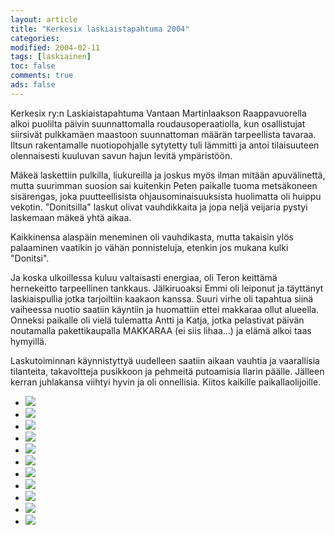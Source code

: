 ```yaml
--- 
layout: article 
title: "Kerkesix laskiaistapahtuma 2004" 
categories: 
modified: 2004-02-11 
tags: [laskiainen]
toc: false 
comments: true 
ads: false 
--- 
```


Kerkesix ry:n Laskiaistapahtuma Vantaan Martinlaakson Raappavuorella
alkoi puolilta päivin suunnattomalla roudausoperaatiolla, kun
osallistujat siirsivät pulkkamäen maastoon suunnattoman määrän
tarpeellista tavaraa. Iltsun rakentamalle nuotiopohjalle sytytetty tuli
lämmitti ja antoi tilaisuuteen olennaisesti kuuluvan savun hajun levitä
ympäristöön.

Mäkeä laskettiin pulkilla, liukureilla ja joskus myös ilman mitään
apuvälinettä, mutta suurimman suosion sai kuitenkin Peten paikalle tuoma
metsäkoneen sisärengas, joka puutteellisista ohjausominaisuuksista
huolimatta oli huippu vekotin. "Donitsilla" laskut olivat vauhdikkaita
ja jopa neljä veijaria pystyi laskemaan mäkeä yhtä aikaa.

Kaikkinensa alaspäin meneminen oli vauhdikasta, mutta takaisin ylös
palaaminen vaatikin jo vähän ponnisteluja, etenkin jos mukana kulki
"Donitsi".

Ja koska ulkoillessa kuluu valtaisasti energiaa, oli Teron keittämä
hernekeitto tarpeellinen tankkaus. Jälkiruoaksi Emmi oli leiponut ja
täyttänyt laskiaispullia jotka tarjoiltiin kaakaon kanssa. Suuri virhe
oli tapahtua siinä vaiheessa nuotio saatiin käyntiin ja huomattiin ettei
makkaraa ollut alueella. Onneksi paikalle oli vielä tulematta Antti ja
Katja, jotka pelastivat päivän noutamalla pakettikaupalla MAKKARAA (ei
siis lihaa...) ja elämä alkoi taas hymyillä.

Laskutoiminnan käynnistyttyä uudelleen saatiin aikaan vauhtia ja
vaarallisia tilanteita, takavoltteja pusikkoon ja pehmeitä putoamisia
Ilarin päälle. Jälleen kerran juhlakansa viihtyi hyvin ja oli
onnellisia. Kiitos kaikille paikallaolijoille.

<div class="image-gallery">

-   [![](/Media/Default/ImageGalleries/laskiainen-2004/Thumbnails/Laskiainen01b.jpg)](/Media/Default/ImageGalleries/laskiainen-2004/Laskiainen01b.jpg)
-   [![](/Media/Default/ImageGalleries/laskiainen-2004/Thumbnails/Laskiainen02b.jpg)](/Media/Default/ImageGalleries/laskiainen-2004/Laskiainen02b.jpg)
-   [![](/Media/Default/ImageGalleries/laskiainen-2004/Thumbnails/Laskiainen03b.jpg)](/Media/Default/ImageGalleries/laskiainen-2004/Laskiainen03b.jpg)
-   [![](/Media/Default/ImageGalleries/laskiainen-2004/Thumbnails/Laskiainen04b.jpg)](/Media/Default/ImageGalleries/laskiainen-2004/Laskiainen04b.jpg)
-   [![](/Media/Default/ImageGalleries/laskiainen-2004/Thumbnails/Laskiainen05b.jpg)](/Media/Default/ImageGalleries/laskiainen-2004/Laskiainen05b.jpg)
-   [![](/Media/Default/ImageGalleries/laskiainen-2004/Thumbnails/Laskiainen06b.jpg)](/Media/Default/ImageGalleries/laskiainen-2004/Laskiainen06b.jpg)
-   [![](/Media/Default/ImageGalleries/laskiainen-2004/Thumbnails/Laskiainen07b.jpg)](/Media/Default/ImageGalleries/laskiainen-2004/Laskiainen07b.jpg)
-   [![](/Media/Default/ImageGalleries/laskiainen-2004/Thumbnails/Laskiainen08b.jpg)](/Media/Default/ImageGalleries/laskiainen-2004/Laskiainen08b.jpg)
-   [![](/Media/Default/ImageGalleries/laskiainen-2004/Thumbnails/Laskiainen09b.jpg)](/Media/Default/ImageGalleries/laskiainen-2004/Laskiainen09b.jpg)
-   [![](/Media/Default/ImageGalleries/laskiainen-2004/Thumbnails/Laskiainen10b.jpg)](/Media/Default/ImageGalleries/laskiainen-2004/Laskiainen10b.jpg)
-   [![](/Media/Default/ImageGalleries/laskiainen-2004/Thumbnails/Laskiainen11b.jpg)](/Media/Default/ImageGalleries/laskiainen-2004/Laskiainen11b.jpg)

</div>
